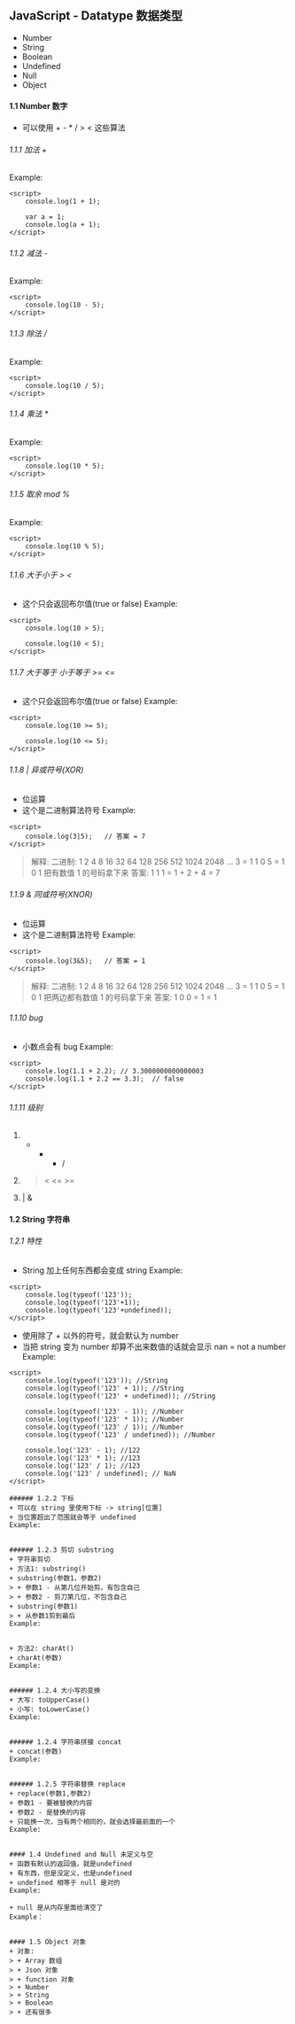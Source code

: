 ## JavaScript - Datatype 数据类型
+ Number
+ String
+ Boolean
+ Undefined
+ Null 
+ Object


#### 1.1 Number 数字
+ 可以使用 + - * / > < 这些算法

###### 1.1.1 加法 +
Example:
```
<script>
    console.log(1 + 1);

    var a = 1;
    console.log(a + 1);
</script>
```

###### 1.1.2 减法 -
Example:
```
<script>
    console.log(10 - 5);
</script>
```

###### 1.1.3 除法 /
Example:
```
<script>
    console.log(10 / 5);
</script>
```

###### 1.1.4 乘法 *
Example:
```
<script>
    console.log(10 * 5);
</script>
```

###### 1.1.5 取余 mod %
Example:
```
<script>
    console.log(10 % 5);
</script>
```

###### 1.1.6 大于小于 > <
+ 这个只会返回布尔值(true or false)
Example:
```
<script>
    console.log(10 > 5);

    console.log(10 < 5);
</script>
```

###### 1.1.7 大于等于 小于等于 >= <=
+ 这个只会返回布尔值(true or false)
Example:
```
<script>
    console.log(10 >= 5);

    console.log(10 <= 5);
</script>
```


###### 1.1.8 | 异或符号(XOR)
+ 位运算
+ 这个是二进制算法符号
Example:
```
<script>
    console.log(3|5);   // 答案 = 7
</script>
```
> 解释:
> 二进制: 1 2 4 8 16 32 64 128 256 512 1024 2048 ...
> 3 = 1 1 0 
> 5 = 1 0 1
> 把有数值 1 的号码拿下来
> 答案: 1 1 1 = 1 + 2 + 4 = 7


###### 1.1.9 & 同或符号(XNOR)
+ 位运算
+ 这个是二进制算法符号
Example:
```
<script>
    console.log(3&5);   // 答案 = 1
</script>
```
> 解释:
> 二进制: 1 2 4 8 16 32 64 128 256 512 1024 2048 ...
> 3 = 1 1 0 
> 5 = 1 0 1
> 把两边都有数值 1 的号码拿下来
> 答案: 1 0 0 = 1 = 1

###### 1.1.10 bug
+ 小数点会有 bug
Example:
```
<script>
    console.log(1.1 + 2.2); // 3.3000000000000003
    console.log(1.1 + 2.2 == 3.3);  // false
</script>
```

###### 1.1.11 级别
1.  + - * /
2.  > < <= >=
3.  | &



#### 1.2 String 字符串

###### 1.2.1 特性
+ String 加上任何东西都会变成 string
Example:
```
<script>
    console.log(typeof('123'));
    console.log(typeof('123'+1));
    console.log(typeof('123'+undefined));
</script>
```
+ 使用除了 + 以外的符号，就会默认为 number
+ 当把 string 变为 number 却算不出来数值的话就会显示 nan = not a number
Example:
```
<script>
    console.log(typeof('123')); //String
    console.log(typeof('123' + 1)); //String
    console.log(typeof('123' + undefined)); //String

    console.log(typeof('123' - 1)); //Number
    console.log(typeof('123' * 1)); //Number
    console.log(typeof('123' / 1)); //Number
    console.log(typeof('123' / undefined)); //Number

    console.log('123' - 1); //122
    console.log('123' * 1); //123
    console.log('123' / 1); //123
    console.log('123' / undefined); // NaN
</script>

###### 1.2.2 下标
+ 可以在 string 里使用下标 -> string[位置]
+ 当位置超出了范围就会等于 undefined
Example:
```
<script>
    console.log('abc'[0]);  // 0 代表第一位
    console.log('abc'[3]);  // undefined
</script>
```

###### 1.2.3 剪切 substring 
+ 字符串剪切
+ 方法1: substring()
+ substring(参数1，参数2)
> + 参数1 - 从第几位开始剪，有包含自己
> + 参数2 - 剪刀第几位，不包含自己
+ substring(参数1)
> + 从参数1剪到最后
Example:
```
<script>
    console.log('abcde'.substring(1,3));  // bc
    console.log('abcde'.substring(3));  // de
</script>
```

+ 方法2: charAt()
+ charAt(参数)
Example:
```
<script>
    console.log('abcde'.charAt(1)); // b
</script>
```

###### 1.2.4 大小写的变换
+ 大写: toUpperCase()
+ 小写: toLowerCase()
Example:
```
<script>
    console.log('abc'.toUpperCase()); // ABC
    console.log('ABC'.toLowerCase()); // abc
</script>
```

###### 1.2.4 字符串拼接 concat
+ concat(参数)
Example:
```
<script>
    console.log('abc'.
    concat('123'));

    console.log('abc'.
    concat('123').
    concat('abc'));
</script>
```

###### 1.2.5 字符串替换 replace
+ replace(参数1,参数2)
+ 参数1 - 要被替换的内容
+ 参数2 - 是替换的内容
+ 只能换一次，当有两个相同的，就会选择最前面的一个
Example:
```
<script>
    console.log('abcdef'.replace('b','x')); // axcdef
    
    console.log('abbbbb'.replace('b','x')); // axbbbb
<script>
```

###### 1.2.6 字符串查找 indexOf
+ 查找内容
+ indexOf(参数)
+ 会显示参数的位置
+ 如果没有此参数，就会返回 -1
Example:
```
<script>
    console.log('abcdef'.indexOf('c')); // 2
    console.log('abcdef'.indexOf('ab'));  // 0
    console.log('abbbbb'.indexOf('x')); // -1
<script>
```

###### 1.2.7 测试
+ abcdefg
+ 把 abcd 变成大写
+ 把 e 删了
Example：
```
<script>
    var a = 'abcdefg';
    var first = a.substring(0,4).toUpperCase();
    var last = a.substring(4).replace('e','');

    console.log(first.concat(last));
<script>
```


#### 1.3 Boolean 布尔值
+ true 等于 1, false 等于 0
Example:
```
<script>
    console.log(true + 0);    // 1
    console.log(false + 0);   // 0
    console.log(true + true); // 2
</script>
```

#### 1.4 Undefined and Null 未定义与空
+ 函数有默认的返回值，就是undefined
+ 有东西，但是没定义，也是undefined
+ undefined 相等于 null 是对的
Example:
```
<script>
    console.log(undefined == null); // true
</script>
```
+ null 是从内存里面给清空了
Example：
```
<script>
    var a = 10;
    a = null;
    console.log(a); // null
</script>
```

#### 1.5 Object 对象
+ 对象:
> + Array 数组
> + Json 对象
> + function 对象
> + Number
> + String
> + Boolean
> + 还有很多






